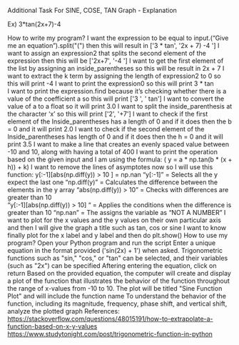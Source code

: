 Additional Task For SINE, COSE, TAN Graph - Explanation

Ex) 3*tan(2x+7)-4 

How to write my program? 
I want the expression to be equal to input.(“Give me an equation”).split("(") then this will result in ['3 * tan', '2x + 7) -4 ']
I want to assign an expression2 that splits the second element of the expression then this will be ['2x+7', '-4 '] 
I want to get the first element of the list by assigning an inside_parentheses so this will be result in 2x + 7
I want to extract the k term by assigning the length of expression2 to 0 so this will print -4 
I want to print the expression0 so this will print 3 * tan                                                 
I want to print the expression.find because it’s checking whether there is a value of the coefficient a so this will print ['3 ', ' tan']
I want to convert the value of a to a float so it will print 3.0
I want to split the inside_parenthesis at the character ‘x’ so this will print ['2', '+7']
I want to check if the first element of the Inside_parentheses has a length of 0 and if it does then the b = 0 and it will print 2.0 
I want to check if the second element of the Inside_parentheses has length of 0 and if it does then the h = 0 and it will print 3.5
I want to make a line that creates an evenly spaced value between -10 and 10, along with having a total of 400 
I want to print the operation based on the given input and I am using the formula: ( y = a * np.tan(b * (x + h)) + k) 
I want to remove the lines of asymptotes now so I will use this function: y[:-1][abs(np.diff(y)) > 10 ] = np.nan 
“y[:-1]” = Selects all the y expect the last one 
“np.diff(y)” = Calculates the difference between the elements in the y array 
“abs(np.diff(y)) > 10” = Checks with differences are greater than 10  
“y[:-1][abs(np.diff(y)) > 10] “ = Applies the conditions when the difference is greater than 10 
“np.nan” = The assigns the variable as “NOT A NUMBER”
I want to plot for the x values and the y values on their own particular axis and then I will give the graph a title such as tan, cos or sine
I want to know finally plot for the x label and y label and then do plt.show()
How to use my program? 
Open your Python program and run the script
Enter a unique equation in the format provided ('sin(2x) + 1') when asked. Trigonometric functions such as "sin," "cos," or "tan" can be selected, and their variables (such as "2x") can be specified 
Aftering entering the equation, click on return 
Based on the provided equation, the computer will create and display a plot of the function that illustrates the behavior of the function throughout the range of x-values from -10 to 10. The plot will be titled "Sine Function Plot" and will include the function name 
To understand the behavior of the function, including its magnitude, frequency, phase shift, and vertical shift, analyze the plotted graph 
References: 
https://stackoverflow.com/questions/48015191/how-to-extrapolate-a-function-based-on-x-y-values 
https://www.studytonight.com/post/trigonometric-function-in-python 

